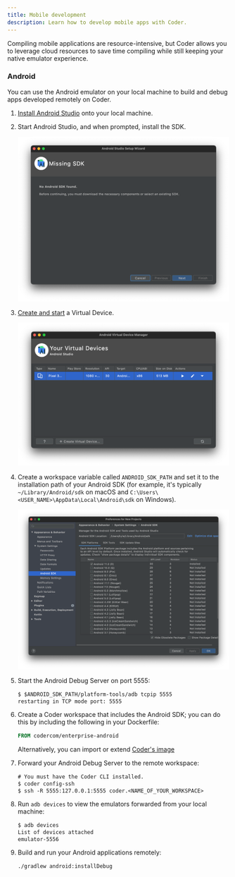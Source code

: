 ```yaml
---
title: Mobile development
description: Learn how to develop mobile apps with Coder.
---
```


Compiling mobile applications are resource-intensive, but Coder allows you to
leverage cloud resources to save time compiling while still keeping your native
emulator experience.

### Android

You can use the Android emulator on your local machine to build and debug apps
developed remotely on Coder.

1. [Install Android Studio](https://developer.android.com/studio) onto your
   local machine.

1. Start Android Studio, and when prompted, install the SDK.

   ![Android SDK Install](../../assets/guides/mobile-development/android-sdk-missing.png)

1. [Create and start](https://developer.android.com/studio/run/managing-avds) a
   Virtual Device.

   ![Android Device](../../assets/guides/mobile-development/android-avd.png)

1. Create a workspace variable called `ANDROID_SDK_PATH` and set it to the
   installation path of your Android SDK (for example, it's typically
   `~/Library/Android/sdk` on macOS and
   `C:\Users\<USER_NAME>\AppData\Local\Android\sdk` on Windows).

   ![Android SDK Path](../../assets/guides/mobile-development/android-sdk-path.png)

1. Start the Android Debug Server on port 5555:

   ```console
   $ $ANDROID_SDK_PATH/platform-tools/adb tcpip 5555
   restarting in TCP mode port: 5555
   ```

1. Create a Coder workspace that includes the Android SDK; you can do this by
   including the following in your Dockerfile:

   ```Dockerfile
   FROM codercom/enterprise-android
   ```

   Alternatively, you can import or extend
   [Coder's image](https://github.com/cdr/enterprise-images/blob/master/images/android/Dockerfile.ubuntu)

1. Forward your Android Debug Server to the remote workspace:

   ```console
   # You must have the Coder CLI installed.
   $ coder config-ssh
   $ ssh -R 5555:127.0.0.1:5555 coder.<NAME_OF_YOUR_WORKSPACE>
   ```

1. Run `adb devices` to view the emulators forwarded from your local machine:

   ```console
   $ adb devices
   List of devices attached
   emulator-5556
   ```

1. Build and run your Android applications remotely:

   ```console
   ./gradlew android:installDebug
   ```
